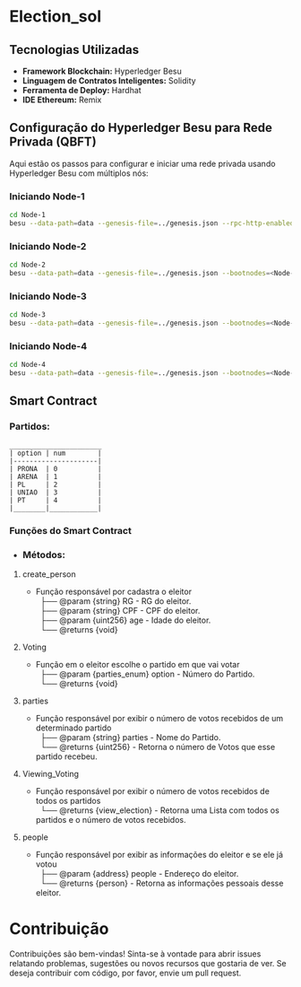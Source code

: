 # Election_sol

## Tecnologias Utilizadas

- **Framework Blockchain:** Hyperledger Besu
- **Linguagem de Contratos Inteligentes:** Solidity
- **Ferramenta de Deploy:** Hardhat
- **IDE Ethereum:** Remix

## Configuração do Hyperledger Besu para Rede Privada (QBFT)

Aqui estão os passos para configurar e iniciar uma rede privada usando Hyperledger Besu com múltiplos nós:

### Iniciando Node-1

```bash
cd Node-1
besu --data-path=data --genesis-file=../genesis.json --rpc-http-enabled --rpc-http-api=ETH,NET,QBFT --host-allowlist="*" --rpc-http-cors-origins="all"
```

### Iniciando Node-2

```bash
cd Node-2
besu --data-path=data --genesis-file=../genesis.json --bootnodes=<Node-1 Enode URL> --p2p-port=30304 --rpc-http-enabled --rpc-http-api=ETH,NET,QBFT --host-allowlist="*" --rpc-http-cors-origins="all" --rpc-http-port=8546
```
### Iniciando Node-3

```bash
cd Node-3
besu --data-path=data --genesis-file=../genesis.json --bootnodes=<Node-1 Enode URL> --p2p-port=30305 --rpc-http-enabled --rpc-http-api=ETH,NET,QBFT --host-allowlist="*" --rpc-http-cors-origins="all" --rpc-http-port=8547
```

### Iniciando Node-4

```bash
cd Node-4
besu --data-path=data --genesis-file=../genesis.json --bootnodes=<Node-1 Enode URL> --p2p-port=30306 --rpc-http-enabled --rpc-http-api=ETH,NET,QBFT --host-allowlist="*" --rpc-http-cors-origins="all" --rpc-http-port=8548
```

## Smart Contract 
### Partidos:
  ```
  _______________________
  | option | num        |
  |---------------------|
  | PRONA  | 0          |
  | ARENA  | 1          |
  | PL     | 2          |
  | UNIAO  | 3          |
  | PT     | 4          |
  |________|____________|
  ```

### Funções do Smart Contract 
- <h3>Métodos:</h3>

1. create_person
   - Função responsável por cadastra o eleitor
<br/>&nbsp;     ├──  @param {string} RG - RG do eleitor.
<br/>&nbsp;     ├──  @param {string} CPF - CPF do eleitor.
<br/>&nbsp;     ├──  @param {uint256} age - Idade do eleitor.
<br/>&nbsp;     └──  @returns {void}

2. Voting
   - Função em o eleitor escolhe o partido em que vai votar
<br/>&nbsp;     ├── @param {parties_enum} option - Número do Partido.
<br/>&nbsp;     └── @returns {void}

3. parties
   - Função responsável por exibir o número de votos recebidos de um determinado partido
<br/>&nbsp;     ├── @param {string} parties - Nome do Partido.
<br/>&nbsp;     └── @returns {uint256} - Retorna o número de Votos que esse partido recebeu.

4. Viewing_Voting
   - Função responsável por exibir o número de votos recebidos de todos os partidos
<br/>&nbsp;     └── @returns {view_election} - Retorna uma Lista com todos os partidos e o número de votos recebidos.

5. people
   - Função responsável por exibir as informações do eleitor e se ele já votou
<br/>&nbsp;     ├── @param {address} people - Endereço do eleitor.
<br/>&nbsp;     └── @returns {person} - Retorna as informações pessoais desse eleitor.

# Contribuição

Contribuições são bem-vindas! Sinta-se à vontade para abrir issues relatando problemas, sugestões ou novos recursos que gostaria de ver. Se deseja contribuir com código, por favor, envie um pull request.
